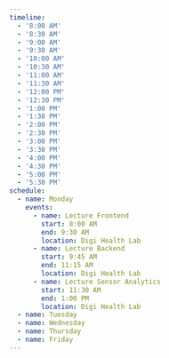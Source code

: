 ```yaml
---
timeline:
  - '8:00 AM'
  - '8:30 AM'
  - '9:00 AM'
  - '9:30 AM'
  - '10:00 AM'
  - '10:30 AM'
  - '11:00 AM'
  - '11:30 AM'
  - '12:00 PM'
  - '12:30 PM'
  - '1:00 PM'
  - '1:30 PM'
  - '2:00 PM'
  - '2:30 PM'
  - '3:00 PM'
  - '3:30 PM'
  - '4:00 PM'
  - '4:30 PM'
  - '5:00 PM'
  - '5:30 PM'
schedule:
  - name: Monday
    events:
      - name: Lecture Frontend
        start: 8:00 AM
        end: 9:30 AM
        location: Digi Health Lab
      - name: Lecture Backend
        start: 9:45 AM
        end: 11:15 AM
        location: Digi Health Lab
      - name: Lecture Sensor Analytics
        start: 11:30 AM
        end: 1:00 PM
        location: Digi Health Lab
  - name: Tuesday
  - name: Wednesday
  - name: Thursday
  - name: Friday
---
```

